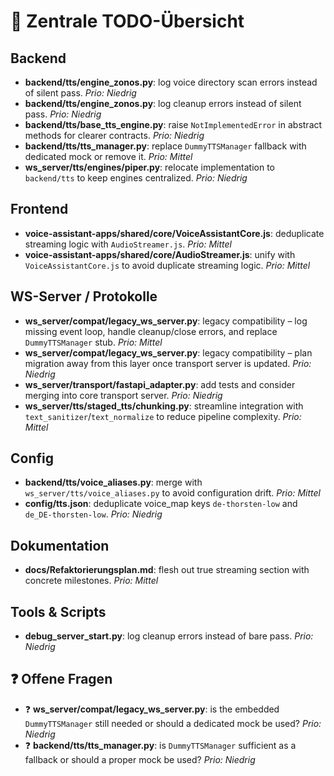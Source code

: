 # 📌 Zentrale TODO-Übersicht

## Backend
- **backend/tts/engine_zonos.py**: log voice directory scan errors instead of silent pass. _Prio: Niedrig_
- **backend/tts/engine_zonos.py**: log cleanup errors instead of silent pass. _Prio: Niedrig_
- **backend/tts/base_tts_engine.py**: raise `NotImplementedError` in abstract methods for clearer contracts. _Prio: Niedrig_
- **backend/tts/tts_manager.py**: replace `DummyTTSManager` fallback with dedicated mock or remove it. _Prio: Mittel_
- **ws_server/tts/engines/piper.py**: relocate implementation to `backend/tts` to keep engines centralized. _Prio: Niedrig_

## Frontend
- **voice-assistant-apps/shared/core/VoiceAssistantCore.js**: deduplicate streaming logic with `AudioStreamer.js`. _Prio: Mittel_
- **voice-assistant-apps/shared/core/AudioStreamer.js**: unify with `VoiceAssistantCore.js` to avoid duplicate streaming logic. _Prio: Mittel_

## WS-Server / Protokolle
- **ws_server/compat/legacy_ws_server.py**: legacy compatibility – log missing event loop, handle cleanup/close errors, and replace `DummyTTSManager` stub. _Prio: Mittel_
- **ws_server/compat/legacy_ws_server.py**: legacy compatibility – plan migration away from this layer once transport server is updated. _Prio: Niedrig_
- **ws_server/transport/fastapi_adapter.py**: add tests and consider merging into core transport server. _Prio: Niedrig_
- **ws_server/tts/staged_tts/chunking.py**: streamline integration with `text_sanitizer`/`text_normalize` to reduce pipeline complexity. _Prio: Mittel_

## Config
- **backend/tts/voice_aliases.py**: merge with `ws_server/tts/voice_aliases.py` to avoid configuration drift. _Prio: Mittel_
- **config/tts.json**: deduplicate voice_map keys `de-thorsten-low` and `de_DE-thorsten-low`. _Prio: Niedrig_

## Dokumentation
- **docs/Refaktorierungsplan.md**: flesh out true streaming section with concrete milestones. _Prio: Mittel_

## Tools & Scripts
- **debug_server_start.py**: log cleanup errors instead of bare pass. _Prio: Niedrig_

## ❓ Offene Fragen
- ❓ **ws_server/compat/legacy_ws_server.py**: is the embedded `DummyTTSManager` still needed or should a dedicated mock be used? _Prio: Niedrig_
- ❓ **backend/tts/tts_manager.py**: is `DummyTTSManager` sufficient as a fallback or should a proper mock be used? _Prio: Niedrig_

